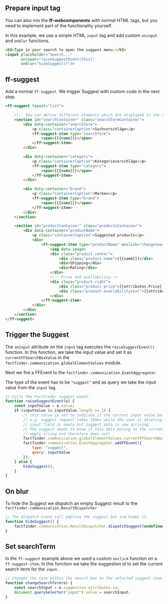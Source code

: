 ## Prepare input tag
You can also mix the **ff-webcomponents** with normal HTML tags, but you need to implement part
of the functionality yourself.

In this example, we use a simple HTML `input` tag and add custom `oninput` and `onblur` functions.
```html
<h3>Type in your search to open the suggest menu.</h3>
<input placeholder="Search..."
       oninput="raiseSuggestEvent(this)"
       onblur="hideSuggest()"/>
```

## ff-suggest
Add a normal `ff-suggest`. We trigger Suggest with custom code in the next step.
```html
<ff-suggest layout="list">

    <!-- You can define different elements which are displayed in the Suggestbox -->
    <section id="searchContainer" class="searchTermContainer">
        <div data-container="searchTerm">
            <p class="containerCaption">Suchvorschläge</p>
            <ff-suggest-item type="searchTerm">
                <span>{{{name}}}</span>
            </ff-suggest-item>
        </div>

        <div data-container="category">
            <p class="containerCaption">Kategorievorschläge</p>
            <ff-suggest-item type="category">
                <span>{{{name}}}</span>
            </ff-suggest-item>
        </div>

        <div data-container="brand">
            <p class="containerCaption">Marken</p>
            <ff-suggest-item type="brand">
                <span>{{{name}}}</span>
            </ff-suggest-item>
        </div>
    </section>

    <section id="productContainer" class="productsContainer">
        <div data-container="productName">
            <p class="containerCaption">Suggested products</p>
            <div>
                <ff-suggest-item type="productName" onclick="changeSearchTerm(this)">
                    <img data-image>
                    <div class="product-center">
                        <div class="product-name">{{{name}}}</div>
                        <div>Shipping</div>
                        <div>Rating</div>
                    </div>
                    <!-- Price and availability-->
                    <div class="product-right">
                        <div class="product-price">{{attributes.Price}}€</div>
                        <div class="product-availabilitytext">{{attributes.availabilitytext}}</div>
                    </div>
                </ff-suggest-item>
            </div>
        </div>
    </section>
</ff-suggest>
```

## Trigger the Suggest
The `oninput` attribute on the `input` tag executes the `raiseSuggestEvent()` function.
In this function, we take the input value and set it as `currentFFSearchBoxValue` in the
`factfinder.communication.globalElementValues` module.

Next we fire a FFEvent to the `factfinder.communication.EventAggregator`.

The type of the event has to be `"suggest"` and as query we take the input value from the `input`  tag.
```js
// Calls the FactFinder suggest event.
function raiseSuggestEvent(e) {
    const inputValue = e.value;
    if (inputValue && inputValue.length >= 2) {
        // this value is set to indicate if the current input value belongs to the received suggest response
        // e.g. suggest request takes 100ms while the user is deleting all chars in the input field
        // input field is empty but suggest data is now arriving.
        // The suggest needs to know if this data belong to the current input value (which is currently
        // empty string and therefore does not)
        factfinder.communication.globalElementValues.currentFFSearchBoxValue = inputValue;
        factfinder.communication.EventAggregator.addFFEvent({
            type: "suggest",
            query: inputValue
        });
    } else {
        hideSuggest();
    }
}
```

## On blur
To hide the Suggest we dispatch an empty Suggest result to the `factfinder.communication.ResultDispatcher`
```js
// The dispatch event call empties the suggest box and hides it.
function hideSuggest() {
    factfinder.communication.ResultDispatcher.dispatchSuggest(undefined);
}
```

## Set searchTerm
In the `ff-suggest` example above we used a custom `onclick` function on a `ff-suggest-item`.
In this function we take the suggestion id to set the current search term for the `input`.
```js
// Changes the term within the search box to the selected suggest item.
function changeSearchTerm(e) {
    const searchInput = e.suggestion.attributes.id;
    document.querySelector("input").value = searchInput;
}

```